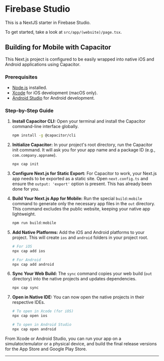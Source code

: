 # Firebase Studio

This is a NextJS starter in Firebase Studio.

To get started, take a look at `src/app/(website)/page.tsx`.

## Building for Mobile with Capacitor

This Next.js project is configured to be easily wrapped into native iOS and Android applications using Capacitor.

### Prerequisites

-   [Node.js](https://nodejs.org/en/) installed.
-   [Xcode](https://developer.apple.com/xcode/) for iOS development (macOS only).
-   [Android Studio](https://developer.android.com/studio) for Android development.

### Step-by-Step Guide

1.  **Install Capacitor CLI:**
    Open your terminal and install the Capacitor command-line interface globally.

    ```bash
    npm install -g @capacitor/cli
    ```

2.  **Initialize Capacitor:**
    In your project's root directory, run the Capacitor init command. It will ask you for your app name and a package ID (e.g., `com.company.appname`).

    ```bash
    npx cap init
    ```

3.  **Configure Next.js for Static Export:**
    For Capacitor to work, your Next.js app needs to be exported as a static site. Open `next.config.ts` and ensure the `output: 'export'` option is present. This has already been done for you.

4.  **Build Your Next.js App for Mobile:**
    Run the special `build:mobile` command to generate only the necessary app files in the `out` directory. This command excludes the public website, keeping your native app lightweight.

    ```bash
    npm run build:mobile
    ```

5.  **Add Native Platforms:**
    Add the iOS and Android platforms to your project. This will create `ios` and `android` folders in your project root.

    ```bash
    # For iOS
    npx cap add ios

    # For Android
    npx cap add android
    ```

6.  **Sync Your Web Build:**
    The `sync` command copies your web build (`out` directory) into the native projects and updates dependencies.

    ```bash
    npx cap sync
    ```

7.  **Open in Native IDE:**
    You can now open the native projects in their respective IDEs.

    ```bash
    # To open in Xcode (for iOS)
    npx cap open ios

    # To open in Android Studio
    npx cap open android
    ```

From Xcode or Android Studio, you can run your app on a simulator/emulator or a physical device, and build the final release versions for the App Store and Google Play Store.

---
